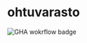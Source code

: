 # ohtuvarasto

![GHA wokrflow badge](https://github.com/EmilVisuri/ohtuvarasto/workflows/CI/badge.svg)
